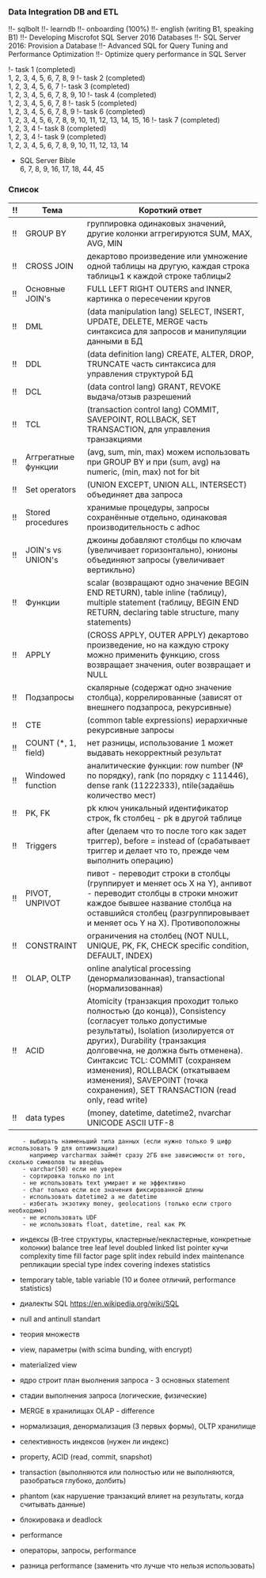 <h3>Data Integration DB and ETL</h3>

!!- sqlbolt
!!- learndb
!!- onboarding (100%)
!!- english (writing B1, speaking B1)
!!- Developing Miscrofot SQL Server 2016 Databases
!!- SQL Server 2016: Provision a Database
!!- Advanced SQL for Query Tuning and Performance Optimization
!!- Optimize query performance in SQL Server

!- task 1 (completed) <br />
	1, 2, 3, 4, 5, 6, 7, 8, 9
!- task 2 (completed) <br />
	1, 2, 3, 4, 5, 6, 7
!- task 3 (completed) <br />
	1, 2, 3, 4, 5, 6, 7, 8, 9, 10
!- task 4 (completed) <br />
	1, 2, 3, 4, 5, 6, 7, 8
!- task 5 (completed) <br />
	1, 2, 3, 4, 5, 6, 7, 8, 9
!- task 6 (completed) <br />
	1, 2, 3, 4, 5, 6, 7, 8, 9, 10, 11, 12, 13, 14, 15, 16
!- task 7 (completed) <br />
	1, 2, 3, 4 
!- task 8 (completed) <br />
	1, 2, 3, 4
!- task 9 (completed) <br />
	1, 2, 3, 4, 5, 6, 7, 8, 9, 10, 11, 12, 13, 14

- SQL Server Bible <br />
	6, 7, 8, 9, 16, 17, 18, 44, 45

<h3>Список</h3>

| !! | Тема | Короткий ответ
--- | ---  | --- 
!!  | GROUP BY  | группировка одинаковых значений, другие колонки аггрегируются SUM, MAX, AVG, MIN
!!  | CROSS JOIN  | декартово произведение или умножение одной таблицы на другую, каждая строка таблицы1 к каждой строке таблицы2
!!  | Основные JOIN's | FULL LEFT RIGHT OUTERS and INNER, картинка о пересечении кругов
!!  | DML  | (data manipulation lang) SELECT, INSERT, UPDATE, DELETE, MERGE часть синтаксиса для запросов и манипуляции данными в БД
!!  | DDL  | (data definition lang) CREATE, ALTER, DROP, TRUNCATE часть синтаксиса для управления структурой БД
!!  | DCL  | (data control lang) GRANT, REVOKE выдача/отзыв разрешений 
!!  | TCL  | (transaction control lang) COMMIT, SAVEPOINT, ROLLBACK, SET TRANSACTION, для управления транзакциями
!!  | Аггрегатные функции | (avg, sum, min, max) можем использовать при GROUP BY и при (sum, avg) на numeric, (min, max) not for bit
!!  | Set operators | (UNION EXCEPT, UNION ALL, INTERSECT) объединяет два запроса
!!  | Stored procedures | хранимые процедуры, запросы сохранённые отдельно, одинаковая производительность с adhoc
!!  | JOIN's vs UNION's | джоины добавляют столбцы по ключам (увеличивает горизонтально), юнионы объединяют запросы (увеличивает вертикльно)
!!  | Функции | scalar (возвращают одно значение BEGIN END RETURN), table inline (таблицу), multiple statement (таблицу, BEGIN END RETURN, declaring table structure, many statements)
!!  | APPLY | (CROSS APPLY, OUTER APPLY) декартово произведение, но на каждую строку можно применить функцию, cross возвращает значения, outer возвращает и NULL 
!!  | Подзапросы | скалярные (содержат одно значение столбца), коррелированные (зависят от внешнего подзапроса, рекурсивные)
!!  | CTE  | (common table expressions) иерархичные рекурсивные запросы
!!  | COUNT (*, 1, field) | нет разницы, использование 1 может выдавать некорректный результат
!!  | Windowed function | аналитические функции: row number (№ по порядку), rank (по порядку с 111446), dense rank (11222333), ntile(задаёшь количество мест)
!!  | PK, FK | pk ключ уникальный идентификатор строк, fk столбец - pk в другой таблице
!!  | Triggers | after (делаем что то после того как задет триггер), before = instead of (срабатывает триггер и делает что то, прежде чем выполнить операцию)
!!  | PIVOT, UNPIVOT | пивот - переводит строки в столбцы (группирует и меняет ось X на Y), анпивот - переводит столбцы в строки множит каждое бывшее название столбца на оставшийся столбец (разгруппировывает и меняет ось Y на X). Противоположны
!!  | CONSTRAINT | ограничения на столбец (NOT NULL, UNIQUE, PK, FK, CHECK specific condition, DEFAULT, INDEX)
!!  | OLAP, OLTP | online analytical processing (денормализованная), transactional (нормализованная)
!!  | ACID | Atomicity (транзакция проходит только полностью (до конца)), Consistency (согласует только допустимые результаты), Isolation (изолируется от других), Durability (транзакция долговечна, не должна быть отменена). Синтаксис TCL: COMMIT (сохраняем изменения), ROLLBACK (откатываем изменения), SAVEPOINT (точка сохранения), SET TRANSACTION (read only, read write)
!!  | data types | (money, datetime, datetime2, nvarchar UNICODE ASCII UTF-8
		- выбирать наименьший типа данных (если нужно только 9 цифр использовать 9 для оптимизации)
		  например varcharmax займёт сразу 2ГБ вне зависимости от того, сколько символов ты введёшь
		- varchar(50) если не уверен 
		- сортировка только по int
		- не использовать text умирает и не эффективно
		- char только если все значения фиксированной длины
		- использовать datetime2 а не datetime
		- избегать экзотику money, geolocations (только если строго необходимо)
		- не использовать UDF
		- не использовать float, datetime, real как PK


- индексы (B-tree структуры, кластерные/некластерные, конкретные колонки)
	balance tree
	leaf level
	doubled linked list
	pointer
	кучи
	complexity time
	fill factor
	page split
	index rebuild
	index maintenance
	репликации
	special type index
	covering indexes
	statistics
	
- temporary table, table variable (10 и более отличий, performance statistics)
- диалекты SQL https://en.wikipedia.org/wiki/SQL
- null and antinull standart
- теория множеств
- view, параметры (with scima bunding, with encrypt)
- materialized view
- ядро строит план выолнения запроса - 3 основных statement
- стадии выполнения запроса (логические, физические)
- MERGE в хранилищах OLAP - difference
- нормализация, денормализация (3 первых формы), OLTP хранилище
- селективность индексов (нужен ли индекс)
- property, ACID (read, commit, snapshot)
- transaction (выполняются или полностью или не выполняются, разобраться глубоко, долбить)
- phantom (как нарушение транзакций влияет на результаты, когда считывать данные)
- блокировака и deadlock

- performance
- операторы, запросы, performance
- разница performance (заменить что лучше что нельзя использовать)
